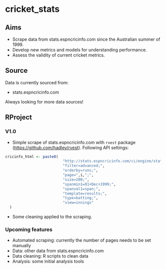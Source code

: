 # cricket_stats

## Aims
* Scrape data from stats.espncricinfo.com since the Australian summer of 1999.
* Develop new metrics and models for understanding performance.
* Assess the validity of current cricket metrics.

## Source
Data is currently sourced from:
* stats.espncricinfo.com

Always looking for more data sources!

## RProject
### V1.0
* Simple scrape of stats.espncricinfo.com with `rvest` package (https://github.com/hadley/rvest). Following API settings:  
```r
cricinfo_html <- paste0(  
                          "http://stats.espncricinfo.com/ci/engine/stats/index.html?class=11;",  
                          "filter=advanced;",  
                          "orderby=runs;",  
                          "page=",i,";",  
                          "size=200;",  
                          "spanmin1=01+Dec+1999;",  
                          "spanval1=span;",  
                          "template=results;",  
                          "type=batting;",  
                          "view=innings"  
  )  
  ```
* Some cleaning applied to the scraping.

### Upcoming features
* Automated scraping: currently the number of pages needs to be set manually
* Data: other data from stats.espncricinfo.com
* Data cleaning: R scripts to clean data
* Analysis: some initial analysis tools
